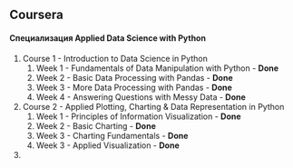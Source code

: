 ## Coursera

#### Специализация Applied Data Science with Python

1. Course 1 - Introduction to Data Science in Python
   1. Week 1 - Fundamentals of Data Manipulation with Python - __Done__
   2. Week 2 - Basic Data Processing with Pandas - __Done__
   3. Week 3 - More Data Processing with Pandas - __Done__
   4. Week 4 - Answering Questions with Messy Data - __Done__
2. Course 2 - Applied Plotting, Charting & Data Representation in Python
   1. Week 1 - Principles of Information Visualization - __Done__
   2. Week 2 - Basic Charting - __Done__
   3. Week 3 - Charting Fundamentals - __Done__
   4. Week 3 - Applied Visualization - __Done__
3. 